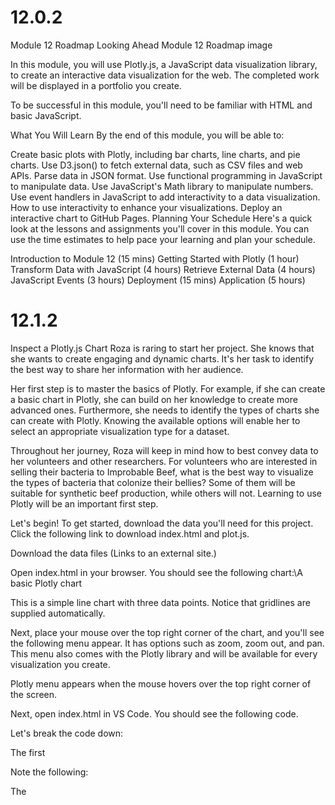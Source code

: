 # 12.0.2
Module 12 Roadmap
Looking Ahead
Module 12 Roadmap image

In this module, you will use Plotly.js, a JavaScript data visualization library, to create an interactive data visualization for the web. The completed work will be displayed in a portfolio you create.

To be successful in this module, you'll need to be familiar with HTML and basic JavaScript.

What You Will Learn
By the end of this module, you will be able to: 

Create basic plots with Plotly, including bar charts, line charts, and pie charts.
Use D3.json() to fetch external data, such as CSV files and web APIs.
Parse data in JSON format.
Use functional programming in JavaScript to manipulate data.
Use JavaScript's Math library to manipulate numbers.
Use event handlers in JavaScript to add interactivity to a data visualization.
How to use interactivity to enhance your visualizations.
Deploy an interactive chart to GitHub Pages.
Planning Your Schedule
Here's a quick look at the lessons and assignments you'll cover in this module. You can use the time estimates to help pace your learning and plan your schedule.

Introduction to Module 12 (15 mins)
Getting Started with Plotly (1 hour)
Transform Data with JavaScript (4 hours)
Retrieve External Data (4 hours)
JavaScript Events (3 hours)
Deployment (15 mins)
Application (5 hours)

# 12.1.2
Inspect a Plotly.js Chart
Roza is raring to start her project. She knows that she wants to create engaging and dynamic charts. It's her task to identify the best way to share her information with her audience.

Her first step is to master the basics of Plotly. For example, if she can create a basic chart in Plotly, she can build on her knowledge to create more advanced ones. Furthermore, she needs to identify the types of charts she can create with Plotly. Knowing the available options will enable her to select an appropriate visualization type for a dataset.

Throughout her journey, Roza will keep in mind how to best convey data to her volunteers and other researchers. For volunteers who are interested in selling their bacteria to Improbable Beef, what is the best way to visualize the types of bacteria that colonize their bellies? Some of them will be suitable for synthetic beef production, while others will not. Learning to use Plotly will be an important first step.

Let's begin!
To get started, download the data you'll need for this project. Click the following link to download index.html and plot.js.

Download the data files (Links to an external site.)

Open index.html in your browser. You should see the following chart:\A basic Plotly
chart

This is a simple line chart with three data points. Notice that gridlines are supplied automatically.

Next, place your mouse over the top right corner of the chart, and you'll see the following menu appear. It has options such as zoom, zoom out, and pan. This menu also comes with the Plotly library and will be available for every visualization you create.

Plotly menu appears when the mouse hovers over the top right corner of
the
screen.

Next, open index.html in VS Code. You should see the following code.

<!DOCTYPE html>
<html lang="en">
<head>
   <meta charset="UTF-8">
   <meta name="viewport" content="width=device-width, initial-scale=1.0">
   <meta http-equiv="X-UA-Compatible" content="ie=edge">
   <title>Basic Charts</title>
   <script src="https://cdn.plot.ly/plotly-latest.min.js"></script>
</head>
<body>
   <div id="plotArea"></div>
   <script src="plots.js"></script>
</body>
</html>
Let's break the code down:

The first <script> tag links to a file called plotly-latest.min.js, which is downloaded from an online host. This file contains the JavaScript code that makes up the Plotly library. Such a link is called a CDN.
CDN stands for Content Delivery Network. In short, a CDN provides links to downloadable resources, such as Plotly library code. An alternative to using CDNs is to download the file and use it locally, but using this particular CDN ensures that the most up-to-date version of Plotly is always delivered.
The <div> with the ID plotArea refers to the div in which the chart will be displayed. You can also give the div another id of your choice.
The second <script> tag refers to the file named plots.js, which contains the JavaScript code.
Open plots.js. You will see the following line of code.

Plotly.newPlot("plotArea", [{x: [1,2,3], y:[10,20,30]}]);
A chart was created with a single line of code! The Plotly.newPlot() method creates a new chart, as its name indicates. This method has two arguments:

The first argument in Plotly,newPlot() is "plotArea". Recall that this corresponds to the ID of the <div> tag in the HTML document.
The second argument is an array, as indicated by the square brackets. Inside the array is an object, as notated by the curly brackets, in which values of x and y are specified. The x and y values are contained inside arrays as well.


IMPORTANT
The formatting matters in Plotly! Make sure that your data is enclosed inside an outer array.



SKILL DRILL
Open VS Code and use Plotly to create a line chart of your own.

Play around with the div ID, the JavaScript file name, and the data array. Then verify the results by opening index.html with your browser. You should see a chart. If the chart doesn't render, try opening the developer/debugging console.

Make sure that you are comfortable with creating a line chart with Plotly before moving on.

# 12.1.3
Create a Bar Chart
Roza can now create a basic line chart in Plotly. She knows how to create a new graph, place it in an HTML document, and format the data for Plotly.

A line chart isn't suitable for all data visualizations, however. For example, a line chart will generally do a better job of displaying trends, but a bar chart may be more appropriate to visualize how data is distributed across a number of categories.

Roza has decided to build on her foundations and explore other types of graphs available in Plotly. She'll begin with some other charts, such as a bar chart, a scatter plot, and a pie chart.

A chart is hard to decipher without appropriate labels. Roza will therefore also learn to customize other elements of her charts, such as axis labels and titles.
To help Roza improve her visualization skills using Plotly, we'll use an example of ordering food for a department luncheon.

The 33 people in the department are surveyed about their lunch preferences. They were asked to choose burritos, pizza, or chicken for the department lunch. 10 voted for burritos, 18 for pizza, and 5 for chicken. Let's help Roza plot the results.

NOTE
The terms graph, chart, and plot are used interchangeably here.

A bar graph displaying the lunch preferences: 10 people prefer
burritos, 18 prefer pizza, and 5 prefer
chicken.

Now look at the code used to create this bar chart.

var trace = {
   x: ["burrito", "pizza", "chicken"],
   y: [10, 18, 5],
   type: "bar"
};
Plotly.newPlot("plotArea", [trace]);
There are several differences between the code seen here and the code from the first chart we created.

Plotly.newPlot("plotArea", [{x:[1,2,3], y:[10,20,30]}]);
The data is no longer contained inside the Plotly.newPlot() method. The object that contains the x and y arrays is instead assigned to the variable "trace." This variable, trace, is the second argument of the newPlot(). Note, however, that the contents of the variable have been enclosed inside an array. The effect is still the same: an object contained inside an array.
The trace object now specifies the chart as a bar chart with type: "bar".
Note that it makes sense to assign the data to a variable, as it would be very unwieldy to place an entire dataset inside the Plotly.newPlot() function call.



Troubleshooting
Every programmer runs into errors: troubleshooting is part of the job! If a plot doesn't render in the browser, try inspecting the browser console. In Chrome, you would click on View in the menu, followed by Developer, then JavaScript Console:

The Chrome console can be accessed by clicking through these menu
items: View, Developer, JavaScript
Console.



Choose Layout Options
So far, so good! But something is still missing. The chart would be vastly improved by including a title and axis labels. A good data visualization practice is to make graphs as clear as possible to viewers. Adding a title and labeling the axes will help them understand what they see. Let's first add a title to the graph.

Take a look at our code.

var trace = {
    x: ["burrito", "pizza", "chicken"],
    y: [10, 18, 5],
    type: "bar"
};

var layout = {
    title: "Luncheon Survey"
};

Plotly.newPlot("plotArea", [trace], layout);
What do you notice that's different?

There is an object assigned to the variable layout. It contains the key title and the value "Luncheon Survey".
Plotly.newPlot()now has a third argument: layout, which refers to the object we just discussed.


The chart now has a title:The bar chart now includes a title, Luncheon
Survey.

This is a great addition, but our chart is still missing axis labels. From glancing at this chart, we know that the label on the x-axis for each column is the food item. What about the y-axis, though? It's difficult to determine at a glance what the numbers mean. For example, does "10" for burrito indicate that 10 types of burritos were ordered? Labeling the axes on a chart helps avoid this ambiguity.

Take a look at the code. What do you notice?

var layout = {
    title: "Luncheon Survey",
    xaxis: {title: "Food Option"},
    yaxis: {title: "Number of Respondents"}
};
Plotly.newPlot("plotArea", trace, layout);
In the same layout object, two key-value pairs have been added. The first key, xaxis, denotes the axis label for the x-axis. Its value, {title: "Food Option"}, is itself an object whose key is title and whose value is Food Option. The same format holds for the y-axis label.

The Bar chart now includes a title ("Luncheon Survey") as well as
labels for the x-axis and y-axis, Food Option and Number of Respondents,
respectively.

SKILL DRILL
Open VS Code and create a new bar chart with Plotly. This graph will chart several beverages and the percentage of the total number of orders they comprise in a popular nonalcoholic bar. Here is your data:

Drinks: ["nonalcoholic beer", "nonalcoholic wine", "nonalcoholic martini", "nonalcoholic margarita", "ice tea", "nonalcoholic rum & coke", "nonalcoholic mai tai", "nonalcoholic gin & tonic"]

Percent of Drinks Ordered: [22.7, 17.1, 9.9, 8.7, 7.2, 6.1, 6.0, 4.6]

Be sure to give the plot a title and label the axes.

Roza decides to create a "bar" chart of popular beverages in a nonalcoholic bar, as well. This is her code:

var trace = {
 x: ["nonalcoholic beer", "nonalcoholic wine", "nonalcoholic martini", "nonalcoholic margarita", "ice tea", "nonalcoholic rum & coke", "nonalcoholic mai tai", "nonalcoholic gin & tonic"],
 y: [22.7, 17.1, 9.9, 8.7, 7.2, 6.1, 6.0, 4.6],
 type: "bar"
};
var data = [trace];
var layout = {
 title: "'Bar' Chart",
 xaxis: { title: "Drinks"},
 yaxis: { title: "% of Drinks Ordered"}
};
Plotly.newPlot("plotArea", data, layout);
Bar chart of popular 'bar' drinks

# 12.1.4
Create a Pie Chart
Let’s summarize what we’ve done so far:
Create a new line chart in Plotly with a single line of code.
Create a bar chart.
Add layout options, such as title and axis labels.
Roza’s joy is uncontained. She can create a beautiful chart in JavaScript with only a few lines of code. She would like to learn to create other types of charts as well. Let’s help her do that.
Since the bar dataset is the percentage of total sales comprised by each drink, Roza believes that a pie chart may be helpful in providing an instant view of the relative popularity of each drink. So she creates a pie chart of the bar data:

var trace = {
  x: ["nonalcoholic beer", "nonalcoholic wine", "nonalcoholic martini", "nonalcoholic margarita",
     "ice tea", "nonalcoholic rum & coke", "nonalcoholic mai tai", "nonalcoholic gin & tonic"],
  y: [22.7, 17.1, 9.9, 8.7, 7.2, 6.1, 6.0, 4.6],
  type: 'pie'
};
var data = [trace];
var layout = {
  title: "'Pie' Chart",
};
Plotly.newPlot("plotArea", data, layout);
But it doesn't render.



Roza modifies her code:

var trace = {
 labels: ["nonalcoholic beer", "nonalcoholic wine", "nonalcoholic martini", "nonalcoholic margarita",
 "ice tea", "nonalcoholic rum & coke", "nonalcoholic mai tai", "nonalcoholic gin & tonic"],
 values: [22.7, 17.1, 9.9, 8.7, 7.2, 6.1, 6.0, 4.6],
 type: 'pie'
};
var data = [trace];
var layout = {
 title: "'Pie' Chart",
};
Plotly.newPlot("plotArea", data, layout);
What did she do differently? In trace, the keys for the data are now assigned appropriately. Instead of x and y, they are labels and values. This is what the pie chart looks like:Plotly pie chart showing the relative sales percentages of popular
drinks at a nonalcoholic
bar.

She now has a clearer view of the relative contribution of each drink to total sales. Encouraged and empowered, Roza decides to consult the Plotly.js documentation to see what other visualizations are possible with Plotly. Fortunately, Plotly is a well-documented library, and the documentation is easy to read.

SKILL DRILL
Use the Plotly documentation (Links to an external site.) to create a scatter plot from scratch. Be sure to label your axes.

Roza now has a good grasp of creating basic charts with Plotly. This will help her decide which type of chart to use when visualizing data of belly button critters. For example, which type of chart might she use if she were to display the top ten most commonly found bacteria in a person's belly button?

# 12.2.1
Functional JavaScript
Roza is now familiar with creating various types of charts in Plotly. In order to visualize the data effectively, she needs to be able to manipulate the data. For example, out of the entire belly button dataset, she may wish to select only the data that pertain to one individual. She may also wish to sort data, so that she can display a data subset in ascending or descending order.

Roza's next step is to delve into JavaScript to take advantage of its power in manipulating datasets. Roza will be able to do things like filter the data that meet her specific criteria and to apply a transformation to each element in the dataset, often with just a few lines of code.
The first technique we'll use to transform data is the map() method. The map()method in JavaScript applies a transformation to each element in an array. Like a for loop, it can perform an operation to every element of an array.



Here is an example in which all the numbers of an array are doubled:

var numbers = [1,2,3,4,5];
var doubled = numbers.map(function(num){
    return num * 2;
});
console.log(doubled);
In this code, an array named numbers contains five integers:var numbers = [1,2,3,4,5];. Let's break down the rest of the code in more detail:

The numbers array calls the map()method.
Inside the map() method, there is another function. This function is anonymous, meaning that the function does not have a name. When map() is called, it in turn calls this anonymous function.
The anonymous function takes a parameter, named num, and returns the number multiplied by 2. Its sole task is to perform this single action.
For every element in the array, the map() method calls the anonymous function, which doubles the value of the element.
The map()method returns an array of doubled values, which is assigned the variable doubled.
Here, the map()function becomes a method of the numbers array. It then takes in an anonymous function whose sole task is to double the value of num, its argument.

Behind the scenes, an iterative process similar to a for loop takes place. The anonymous function takes in each integer of the numbers array and doubles it. Finally, the variable doubled is an array of integers whose values are twice their original values.

Try running the code in your browser console and view the results for doubled. You should see the following:

The map() operation returns an array whose values are twice those of
the original
array.

IMPORTANT
In the anonymous function inside the map()method, the parameter name num is arbitrary. It could have been named anything else, such as integer or carPrice. For example, the following two examples would be equally valid:

var doubled = numbers.map(function(integer) {
return integer * 2;
});
As would this:

var doubled = numbers.map(function(carPrice) {
return carPrice * 2;
});


SKILL DRILL
Open VS Code and use map() to add 5 to each number in the following array:

var numbers = [0,2,4,6,8];

Verify your results in your browser console.

Roza now is able to perform a transformation, such as addition or multiplication, to every element of an array with map(). While a for loop could have done the same job, the map()syntax is cleaner and less cumbersome. Additionally, there are fewer variables involved in a map than in a for loop, meaning fewer opportunities for the coder to make a mistake. How would this be useful for Roza's project? Imagine that part of her dataset is an array of decimal numbers. If she wanted to round down each number in the array to the nearest whole number, she could use map() to create and display an array of the whole numbers on the page.

Here's another way to use map(). In this example,map() is used to extract a specific property from each object in an array.

var cities = [
    {
      "Rank": 1,
      "City": "San Antonio ",
      "State": "Texas",
      "Increase_from_2016": "24208",
      "population": "1511946"
    },
    {
      "Rank": 2,
      "City": "Phoenix ",
      "State": "Arizona",
      "Increase_from_2016": "24036",
      "population": "1626078"
    },
    {
      "Rank": 3,
      "City": "Dallas",
      "State": "Texas",
      "Increase_from_2016": "18935",
      "population": "1341075"
    }
];

var cityNames = cities.map(function(city){
    return city.City;
});
console.log(cityNames);
Note the following:

cities is an array of objects. Each object has multiple properties, such as Rank, City, and State.
The map() method is used to extract only the City property of each object, i.e., San Antonio, Phoenix, and Dallas. During each iteration, the anonymous function inside map() returns only that property of each object.
cityNames is an array of only these city names.
SKILL DRILL
Open your text editor and browser. Modify the code in the previous example to extract the population of each city, instead of the city name.

Have you noticed that the syntax for the map() method is far cleaner and involves fewer variables than a for loop? Additionally, whereas a for loop gives specific instructions on start and end points of the loop, map() does not. A for loop is imperative, meaning that its code is more detailed on the specific operations involved in it. The map() method, on the other hand, is more abstract, and does not specify things such as stop and end points.

However, the map() method does something that a for loop does not always do: it calls another function. These are some of the features of the functional programming paradigm, which as we have seen, may lead to fewer errors and complications.

The filter() Method
Another functional programming technique is the filter() method. Like the map() method, it accepts another function as its parameter. Like map(), filter() performs an operation on every element in the original array. Unlike map(), however, filter()does not necessarily return an array whose length is the same as the original array.



Let's see what this means in an example. Run the following code in your console. What does larger return?

var numbers = [1,2,3,4,5];

var larger = numbers.filter(function(num){
    return num > 1;
});

console.log(larger);
It returns an array of integers that are larger than 1: [2,3,4,5].This example is remarkably similar to the last one, with one major difference.

First, the similarities:

The numbers array uses the filter() method.
The filter() method, in turn, takes an anonymous function as its argument. The anonymous function's sole task is to take in a parameter, called num.
The filter()method operates on each element of the numbers array. So how does it differ from map()?

The map() method transforms every element of the original array, and so the size of the transformed array is the same as that of the original array.

The filter() method, on the other hand, returns an array of values that meet certain criteria. Values in the original array that do not fulfill the condition are filtered out. In this case, specifically, the anonymous function called by filter() returns true if an argument is larger than 1, and false if it does not. The filter() method runs the anonymous function on every element of the original numbers array. Only numbers that are larger than 1 are returned: [2,3,4,5]. So whereas applying map() to the numbers array would have returned an array with five elements, applying this specific filter returned an array of only four elements.



Now test your skills in the following Skill Drill.

SKILL DRILL
You are given the following array:

var words = ['seal', 'dog', 'scorpion', 'orangutan', 'salamander'];

Filter the results to include only animals whose species name starts with the letter "s."

Arrow Functions
Let's do a quick review of arrow functions.

REWIND
An arrow function in JavaScript is syntactic sugar. That is, an arrow function does the same thing as a standard JavaScript function, but it streamlines the syntax used to accomplish the same task.

The anonymous function inside map() and filter() can be simplified as an arrow function. Here's an example:

var numbers = [1,2,3,4,5];


var doubled = numbers.map(num => num * 2);
console.log(doubled);
The map() method performs the identical operation as before: it doubles each element in the numbers array. However, the anonymous function inside map() has been replaced by an arrow function. Contrast the two:

var familyAge = [3,2,39,37,9];
var sortedAge = familyAge.sort((a,b) => a - b);
console.log(sortedAge);
sortedAge returns the array [2,3,9,37,39]. Like map() and filter(), sort()takes in an anonymous function. During each iteration, the anonymous function, an arrow function in this case, compares one element of the array (a) with another element in the array (b). From a, it subtracts b. If the result is negative (i.e., b is larger than a) then it stays put. If the result of the subtraction is positive, the order of the two elements is reversed. Look at a modified version of this example.

var familyAge = [3,2,39,37,9];
var sortedAge = familyAge.sort((anElement,anotherElement) => anElement -
anotherElement);
Let's break down this code.

The variables a and b are replaced by anElement and anotherElement.
The first two elements that are compared might be 3 and 2. The variable anElement is assigned to 3, and anotherElement to 2.
The arrow function performs the subtraction anElement - anotherElement, or 3 - 2.
Since the result is positive (3 - 2 = 1), the order of the two numbers is reversed.
The sort()method compares another pair of elements in the array, for example 37 and 39.
Since 37 - 39 is a negative number, their ordering is kept.
The process is repeated until the array is sorted.
Appending reverse() to the above sorts the array in descending order. Try it in your browser console.



Let's reflect briefly on how Roza might apply the sort() function. Each of her volunteers carries a variety of bacterial species in his or her belly button. There is also information on the number of bacteria found for each species. The dashboard Roza has in mind will display the most common bacterial species, by count, in the navel. If Improbable Beef is looking for people who carry a large number of a certain bacterial species, Roza's volunteers should be able to quickly use the dashboard to figure out whether they are eligible to sell their bacteria to the company. To accomplish this goal, she should sort the most common species of bacteria with sort(), and then display the results on the webpage.

The slice() Method
Roza also needs to be able to select a subset of the data. In her project, for example, she might perform a transformation on an array, filter it, sort it, and then display only the top five results.

var integers = [0,1,2,3,4,5];
var slice1 = integers.slice(0,2);
In this example, the slice()method returns the first two elements of the integer array: [0,1]. The first argument is the position of where to begin the selection. Here, it is at index position 0. The next argument, 2, denotes the position of the array where the slicing ceases. In other words, the slice()method begins selecting the array at index position 0, and stops right before reaching index position 2. So here, it returns elements at index positions 0 and 1, but not 2.

SKILL DRILL
var words = ['seal', 'dog', 'scorpion', 'orangutan', 'salamander'];

Use slice() to select the first three elements of the words array.

To slice to the end of an array, you can omit the second argument:

var words = ['seal', 'dog', 'scorpion', 'orangutan', 'salamander'];
words.slice(3, );
The elements sliced here are['orangutan', 'salamander']. Great job!

Roza is now able to create charts with Plotly as well as manipulate datasets with JavaScript. She's now ready to combine these skills in order to create a Plotly chart whose underlying data has been filtered, sliced, mapped, or sorted by JavaScript.

# 12.2.2
Practicing JavaScript Methods
Roza feels more comfortable with using JavaScript methods to manipulate data, but would like to consolidate her skills in building an actual plot. Instead of jumping into the belly button dataset, she would like to practice creating a simpler graph in Plotly that requires some behind-the-scenes JavaScript action. She will create a bar chart of five cities whose populations have seen the greatest increase in the period 2016–2017.

We will help her from beginning to end. Are you ready?
The first thing we need to do is to obtain the dataset, which can be downloaded using the link below.

Download the dataset (Links to an external site.)

Now let's set up our index.html to use Plotly. Create index.htmland paste the following code into it.

<!DOCTYPE html>
<html lang="en">
<head>
  <meta charset="UTF-8">
  <meta name="viewport" content="width=device-width, initial-scale=1.0">
  <meta http-equiv="X-UA-Compatible" content="ie=edge">
  <title>Fast-Growing Cities 2016-2017</title>
  <script src="https://cdn.plot.ly/plotly-latest.min.js"></script>
</head>
<body>
  <div id="bar-plot"></div>
  <script src="data.js"></script>
  <script src="plot.js"></script>
</body>
</html>
Note the following:

The <title> tag is appropriate to the chart Roza is creating: "Fast-Growing Cities 2016–2017."
The first <script> tag links to the Plotly CDN.
The <div> tag, where the Plotly chart will be displayed, is titled "bar-plot."
The second <script> tag links to the data file, data.js.
The third <script> tag links to the script file for the chart, i.e., the JavaScript code.
IMPORTANT
Always make sure that your files are linked correctly and in the right order. Since Roza needs the Plotly CDN to use Plotly, the CDN <script> tag should come first. Since she will also need the data to load before using Plotly, the data file should be linked next. Finally, the script file is linked.

Now take a moment to examine the dataset, contained in data.js, of which you have seen a sample.

var cityGrowths = [
  {
    "Rank": 1,
    "City": "San Antonio ",
    "State": "Texas",
    "Increase_from_2016": "39208",
    "population": "1511946"
  },
The variable cityGrowths is assigned to an array of objects, each of which contains a city and some associated facts, such as its population. This array, although contained in a separate file, can be accessed fromplot.js so create a blank file named plot.js now. To verify that the data is correctly read in, Roza should call console.log(cityGrowths); in plot.js.

Here's the result in the browser console:

Browser console displaying the cityGrowths array.

Now take a moment to plan our next steps. We will need to:

Sort the cities in descending order of population growth.
Select only the top five cities in terms of growth.
Create separate arrays for the city names and their population growths.
Use Plotly to create a bar chart with these arrays.
Sort and Select the Cities
The first step is to sort the cities by population growth. For this she will use the sort() method, which in turn will call an anonymous function to sort objects by the Increase_from_2016 property.



The next step is to select only the top five cities by population growth. We'll use slice() to perform this task.



Create Arrays of City Names and Growth Figures
Now we need to create two arrays: an array of city names, and an array of corresponding population growths. We'll use the map() method to extract these properties. These arrays will be the x and y axis data of the Plotly chart.

Suppose that Roza wants to use map() to create a separate array of the top five city names, as well as the top five growth figures. How would we help her do this?

Add the following JavaScript code from plot.js.

var topFiveCityNames = topFiveCities.map(city => city.City);
var topFiveCityGrowths = topFiveCities.map(city => parseInt(city.Increase_from_2016));
Did you notice the parseInt()method used above? You might have also noticed that all values in the dataset are strings. For example, in this object, the numerical values are formatted as strings, as indicated by the quotation marks, rather than integers.

{
    "Rank": 2,
    "City": "Phoenix",
    "State": "Arizona",
    "Increase_from_2016": "34036",
    "population": "1626078"
  },
That is whyparseInt(city.Increase_from_2016)converts strings into integers. While JavaScript is flexible enough to interpret numbers enclosed in quotation marks as numbers, it's good practice to explicitly transform, or cast, strings into numbers. Below is the array that is returned when parseInt() is called:

Array of integers when parseInt() is used.

And this is the array that is returned when parseInt() is not called:

Array of integers when parseInt() is not used.

Create a Bar Chart with the Arrays
The final task is to render these arrays in Plotly. Add the following code to plot.js.

var trace = {
  x: topFiveCityNames,
  y: topFiveCityGrowths,
  type: "bar"
};
var data = [trace];
var layout = {
  title: "Most Rapidly Growing Cities",
  xaxis: { title: "City" },
  yaxis: { title: "Population Growth, 2016-2017"}
};
Plotly.newPlot("bar-plot", data, layout);
Here's what's happening in this code:

The trace specifies the type of graph as a bar chart as well as defines the x- and y-axis data.
The variable data encloses trace in an array to meet Plotly's format requirement.
The variable layout is assigned to an object that specifies the chart's title and axis labels.
Finally, the graph is rendered with Plotly.newPlot().
This is the resulting chart:

Bar chart of most rapidly growing cities.

Well done!

SKILL DRILL
Use the same dataset to create a bar chart of the seven largest cities by population.